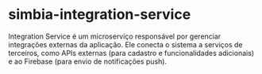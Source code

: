 # simbia-integration-service
Integration Service é um microserviço responsável por gerenciar integrações externas da aplicação. Ele conecta o sistema a serviços de terceiros, como APIs externas (para cadastro e funcionalidades adicionais) e ao Firebase (para envio de notificações push).
